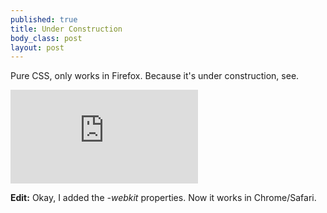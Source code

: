 ```yaml
--- 
published: true
title: Under Construction
body_class: post
layout: post
---
```





Pure CSS, only works in Firefox. Because it's under construction, see.

<iframe src="http://jsfiddle.net/5DQn6/7/embedded/result" frameborder="0"></iframe>

**Edit:** Okay, I added the *-webkit* properties. Now it works in Chrome/Safari.

